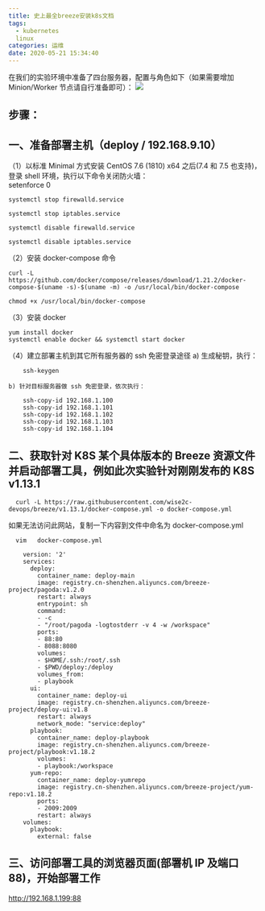 ```yaml
---
title: 史上最全breeze安装k8s文档
tags:
  - kubernetes
  linux
categories: 运维
date: 2020-05-21 15:34:40
---
```

在我们的实验环境中准备了四台服务器，配置与角色如下（如果需要增加 Minion/Worker 节点请自行准备即可）：
![](../1.png)


## 步骤：
## 一、准备部署主机（deploy / 192.168.9.10）
（1）以标准 Minimal 方式安装 CentOS 7.6 (1810) x64 之后(7.4 和 7.5 也支持)，登录 shell 环境，执行以下命令关闭防火墙：		
setenforce 0

    systemctl stop firewalld.service

    systemctl stop iptables.service

    systemctl disable firewalld.service

    systemctl disable iptables.service

（2）安装 docker-compose 命令

    curl -L https://github.com/docker/compose/releases/download/1.21.2/docker-compose-$(uname -s)-$(uname -m) -o /usr/local/bin/docker-compose

    chmod +x /usr/local/bin/docker-compose

（3）安装 docker

    yum install docker
    systemctl enable docker && systemctl start docker

（4）建立部署主机到其它所有服务器的 ssh 免密登录途径
	a) 生成秘钥，执行：

    	ssh-keygen

	b) 针对目标服务器做 ssh 免密登录，依次执行：

	    ssh-copy-id 192.168.1.100
	    ssh-copy-id 192.168.1.101
	    ssh-copy-id 192.168.1.102
	    ssh-copy-id 192.168.1.103
	    ssh-copy-id 192.168.1.104
	
## 二、获取针对 K8S 某个具体版本的 Breeze 资源文件并启动部署工具，例如此次实验针对刚刚发布的 K8S v1.13.1

	  curl -L https://raw.githubusercontent.com/wise2c-devops/breeze/v1.13.1/docker-compose.yml -o docker-compose.yml

  如果无法访问此网站，复制一下内容到文件中命名为   docker-compose.yml

      vim   docker-compose.yml

        version: '2'
        services:
          deploy:
            container_name: deploy-main
            image: registry.cn-shenzhen.aliyuncs.com/breeze-project/pagoda:v1.2.0
            restart: always
            entrypoint: sh
            command:
            - -c
            - "/root/pagoda -logtostderr -v 4 -w /workspace"
            ports:
            - 88:80
            - 8088:8080
            volumes:
            - $HOME/.ssh:/root/.ssh
            - $PWD/deploy:/deploy
            volumes_from:
            - playbook
          ui:
            container_name: deploy-ui
            image: registry.cn-shenzhen.aliyuncs.com/breeze-project/deploy-ui:v1.8
            restart: always
            network_mode: "service:deploy"
          playbook:
            container_name: deploy-playbook
            image: registry.cn-shenzhen.aliyuncs.com/breeze-project/playbook:v1.18.2
            volumes:
            - playbook:/workspace
          yum-repo:
            container_name: deploy-yumrepo
            image: registry.cn-shenzhen.aliyuncs.com/breeze-project/yum-repo:v1.18.2
            ports:
            - 2009:2009 
            restart: always
        volumes:
          playbook:
            external: false
	
## 三、访问部署工具的浏览器页面(部署机 IP 及端口 88)，开始部署工作

  http://192.168.1.199:88